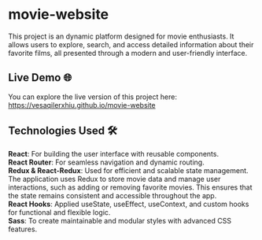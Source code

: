 # movie-website
This project is an dynamic platform designed for movie enthusiasts. It allows users to explore, search, and access detailed information about their favorite films, all presented through a modern and user-friendly interface.

## Live Demo 🌐
You can explore the live version of this project here:  
https://vesaqilerxhiu.github.io/movie-website  

## Technologies Used 🛠️
**React**: For building the user interface with reusable components.  
**React Router**: For seamless navigation and dynamic routing.  
**Redux & React-Redux**: Used for efficient and scalable state management. The application uses Redux to store movie data and manage user interactions, such as adding or removing favorite movies. This ensures that the state remains consistent and accessible throughout the app.  
**React Hooks**: Applied useState, useEffect, useContext, and custom hooks for functional and flexible logic.  
**Sass**: To create maintainable and modular styles with advanced CSS features.  
